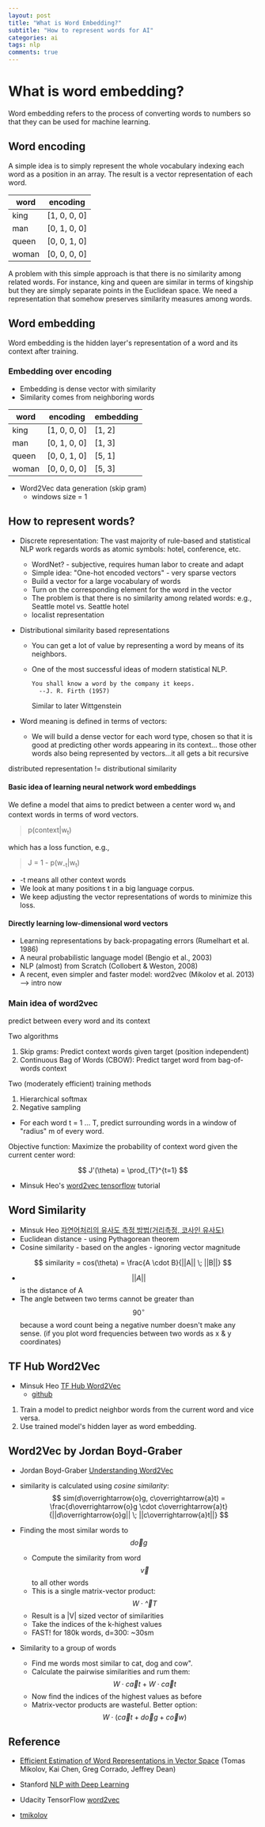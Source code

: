 ```yaml
---
layout: post
title: "What is Word Embedding?"
subtitle: "How to represent words for AI"
categories: ai
tags: nlp
comments: true
---
```

<script src="https://cdn.mathjax.org/mathjax/latest/MathJax.js?config=TeX-AMS-MML_HTMLorMML" type="text/javascript"></script>

# What is word embedding?
Word embedding refers to the process of converting words to numbers
 so that they can be used for machine learning.

## Word encoding
A simple idea is to simply represent the whole vocabulary indexing each word as a position in an array.
The result is a vector representation of each word.

| word | encoding |
|------|----------|
| king | [1, 0, 0, 0] |
| man  | [0, 1, 0, 0] |
| queen | [0, 0, 1, 0] |
| woman | [0, 0, 0, 0] |

A problem with this simple approach is that there is no similarity among related words.
For instance, king and queen are similar in terms of kingship but they are simply
separate points in the Euclidean space.
We need a representation that somehow preserves similarity measures among words.

## Word embedding
Word embedding is the hidden layer's representation of a word and its context after training.

### Embedding over encoding
* Embedding is dense vector with similarity
* Similarity comes from neighboring words

| word | encoding | embedding |
|------|----------|-----------|
| king | [1, 0, 0, 0] | [1, 2] |
| man  | [0, 1, 0, 0] | [1, 3] |
| queen | [0, 0, 1, 0] | [5, 1] |
| woman | [0, 0, 0, 0] | [5, 3] |

* Word2Vec data generation (skip gram)
  * windows size = 1


## How to represent words?
* Discrete representation: The vast majority of rule-based and statistical NLP work
regards words as atomic symbols: hotel, conference, etc.
  * WordNet? - subjective, requires human labor to create and adapt
  * Simple idea: "One-hot encoded vectors" - very sparse vectors
  * Build a vector for a large vocabulary of words
  * Turn on the corresponding element for the word in the vector
  * The problem is that there is no similarity among related words:
   e.g., Seattle motel vs. Seattle hotel
  * localist representation

* Distributional similarity based representations
  * You can get a lot of value by representing a word by means of its neighbors.
  * One of the most successful ideas of modern statistical NLP.

    ```markdown
    You shall know a word by the company it keeps.
      --J. R. Firth (1957)
    ```
    Similar to later Wittgenstein

* Word meaning is defined in terms of vectors:
  * We will build a dense vector for each word type, chosen so that
    it is good at predicting other words appearing in its context...
    those other words also being represented by vectors...it all gets a bit recursive
    
distributed representation != distributional similarity

#### Basic idea of learning neural network word embeddings
We define a model that aims to predict between a center word w<sub>t</sub>
and context words in terms of word vectors.

> p(context\|w<sub>t</sub>)

which has a loss function, e.g.,
> J = 1 - p(w<sub>-t</sub>|w<sub>t</sub>)
* -t means all other context words
* We look at many positions t in a big language corpus.
* We keep adjusting the vector representations of words to minimize this loss.

#### Directly learning low-dimensional word vectors
* Learning representations by back-propagating errors (Rumelhart et al. 1986)
* A neural probabilistic language model (Bengio et al., 2003)
* NLP (almost) from Scratch (Collobert & Weston, 2008)
* A recent, even simpler and faster model: word2vec (Mikolov et al. 2013) --> intro now

### Main idea of word2vec
predict between every word and its context

Two algorithms
1. Skip grams: Predict context words given target (position independent)
2. Continuous Bag of Words (CBOW): Predict target word from bag-of-words context

Two (moderately efficient) training methods
1. Hierarchical softmax
2. Negative sampling

* For each word t = 1 ... T, predict surrounding words in a window of
"radius" m of every word.

Objective function: Maximize the probability of context word
given the current center word:

$$
J'(\theta) = \prod_{T}^{t=1}
$$

* Minsuk Heo's [word2vec tensorflow](https://github.com/minsuk-heo/python_tutorial/blob/master/data_science/nlp/word2vec_tensorflow.ipynb)
tutorial
## Word Similarity
* Minsuk Heo [자연어처리의 유사도 측정 방법(거리측정, 코사인 유사도)](https://www.youtube.com/watch?v=if6tjHAT6iM)
* Euclidean distance - using Pythagorean theorem
* Cosine similarity - based on the angles - ignoring vector magnitude

$$
similarity = cos(\theta) = \frac{A \cdot B}{||A|| \; ||B||}
$$
  * $$||A||$$ is the distance of A
  * The angle between two terms cannot be greater than $$90^{\circ}$$
  because a word count being a negative number doesn't make any sense.
  (if you plot word frequencies between two words as x & y coordinates)

## TF Hub Word2Vec
* Minsuk Heo [TF Hub Word2Vec](https://www.youtube.com/watch?v=p1ETojsnXYk)
  * [github](https://github.com/minsuk-heo/tf2/blob/master/jupyter_notebooks/09.Word2Vec.ipynb)

1. Train a model to predict neighbor words from the current word and vice versa.
2. Use trained model's hidden layer as word embedding. 

## Word2Vec by Jordan Boyd-Graber
* Jordan Boyd-Graber [Understanding Word2Vec](https://www.youtube.com/watch?v=QyrUentbkvw)

* similarity is calculated using _cosine similarity_:
    $$
        sim(d\overrightarrow{o}g, c\overrightarrow{a}t) =
        \frac{d\overrightarrow{o}g \cdot c\overrightarrow{a}t}
        {||d\overrightarrow{o}g|| \; ||c\overrightarrow{a}t||}
    $$

* Finding the most similar words to $$d\overrightarrow{o}g$$
  * Compute the similarity from word $$\overrightarrow{v}$$ to all other words
  * This is a single matrix-vector product:
   $$ W \cdot \overrightarrow^{T} $$
  * Result is a \|V\| sized vector of similarities
  * Take the indices of the k-highest values
  * FAST! for 180k words, d=300: ~30sm
  
* Similarity to a group of words
  * Find me words most similar to cat, dog and cow".
  * Calculate the pairwise similarities and rum them:
    $$ W \cdot c\overrightarrow{a}t + W \cdot c\overrightarrow{a}t $$
  * Now find the indices of the highest values as before
  * Matrix-vector products are wasteful. Better option:
    $$ W \cdot (c\overrightarrow{a}t + d\overrightarrow{o}g + c\overrightarrow{o}w) $$
  
## Reference

* [Efficient Estimation of Word Representations in Vector Space](https://arxiv.org/abs/1301.3781)
  (Tomas Mikolov, Kai Chen, Greg Corrado, Jeffrey Dean)
  
* Stanford [NLP with Deep Learning](https://www.youtube.com/watch?v=ERibwqs9p38)

* Udacity TensorFlow [word2vec](https://github.com/tensorflow/examples/blob/master/courses/udacity_deep_learning/5_word2vec.ipynb)

* [tmikolov](https://github.com/tmikolov/word2vec)
